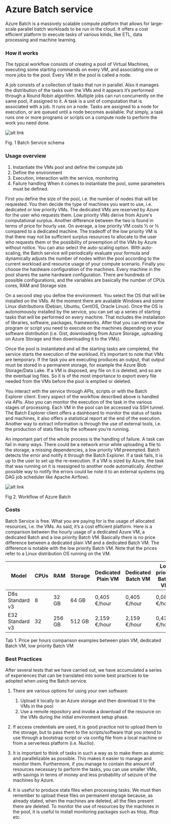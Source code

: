 ﻿Azure Batch service
===================
Azure Batch is a massively scalable compute platform that allows for large-scale parallel batch workloads to be run in the cloud. It offers a cost efficient platform to execute tasks of various kinds, like ETL, data processing and machine learning.

### How it works

The typical workflow consists of creating a pool of Virtual Machines, executing some starting commands on every VM, and associating one or more jobs to the pool. Every VM in the pool is called a node.

A job consists of a collection of tasks that run in parallel. Also it manages the distribution of the tasks over the VMs and it appears it’s performed through a Round Robin algorithm. Multiple jobs can run concurrently on the same pool, if assigned to it.
A task is a unit of computation that is associated with a job. It runs on a node. Tasks are assigned to a node for execution, or are queued until a node becomes available. Put simply, a task runs one or more programs or scripts on a compute node to perform the work you need done.

![alt link](https://user-images.githubusercontent.com/47110912/95857331-bed8db00-0d5b-11eb-9533-ad9eb7b69d53.png)

Fig. 1 Batch Service schema

### Usage overview

1. Instantiate the VMs pool and define the compute job
2. Define the environment
3. Execution, interaction with the service, monitoring
4. Failure handling  When it comes to instantiate the pool, some parameters must be defined.

First you define the size of the pool, i.e. the number of nodes that will be requested. You then decide the type of machines you want to use, i.e. dedicated or low priority VMs. The dedicated VMs are reserved by Azure for the user who requests them. Low priority VMs derive from Azure's computational surplus. Another difference between the two is found in terms of price for hourly use. On average, a low priority VM costs ⅓ or ⅕ compared to a dedicated machine. The tradeoff of the low priority VM is that there may not be sufficient surplus resources to allocate to the user who requests them or the possibility of preemption of the VMs by Azure without notice. You can also select the auto-scaling option. With auto-scaling, the Batch service will periodically evaluate your formula and dynamically adjusts the number of nodes within the pool according to the current workload and resource usage of your compute scenario. Finally you choose the hardware configuration of the machines. Every machine in the pool shares the same hardware configuration. There are hundreds of possible configurations, and the variables are basically the number of CPUs cores, RAM and Storage size.

On a second step you define the environment. You select the OS that will be installed on the VMs. At the moment there are available Windows and some Linux distributions (Debian, Ubuntu, CentOS, Oracle Linux). Once the OS is autonomousòy installed by the service, you can set up a series of starting tasks that will be performed on every machine. That includes the installation of libraries, software, packages, frameworks. After that you can retrieve the program or script you need to execute on the machines depending on your software distribution (i.e. Gist, downloading from Azure Storage, uploading on Azure Storage and then downloading it to the VMs).

Once the pool is instantiated and all the starting tasks are completed, the service starts the execution of the workload. It’s important to note that VMs are temporary. If the task you are executing produces an output, that output must be stored in a permanent storage, for example the Azure Blob Storage/Data Lake. If a VM is disposed, any file on it is deleted, and so are the eventual log files. So it is of the most importance to export every file needed from the VMs before the pool is emptied or deleted.

You interact with the service through APIs, scripts or with the Batch Explorer client. Every aspect of the workflow described above is handled via APIs. Also you can monitor the execution of the task in the various stages of processing. Each VM in the pool can be accessed via SSH tunnel. The Batch Explorer client offers a dashboard to monitor the status of tasks and machines, it also offers a statistical report at the end of the execution. Another way to extract information is through the use of external tools, i.e. the production of stats files by the software you’re running.

An important part of the whole process is the handling of failure. A task can fail in many ways. There could be a network error while uploading a file to the storage, a missing dependencies, a low priority VM preempted. Batch detects the error and notify it through the Batch Explorer. If a task fails, it is up to the user to set up the re-execution. If a VM is sized by Azure, the task that was running on it is reassigned to another node automatically. Another possible way to notify the errors could be note it to an external systems (eg. DAG job scheduler like Apache Airflow).

![alt link](https://user-images.githubusercontent.com/47110912/95857294-af599200-0d5b-11eb-9870-d835e358782d.png)

Fig 2. Workflow of Azure Batch

### Costs

Batch Service is free. What you are paying for is the usage of allocated resources, i.e. the VMs. As said, it’s a cost efficient platform. Here is a comparison between the hourly usage of a dedicated Azure VM, a dedicated Batch and a low priority Batch VM. Basically there is no price difference between a dedicated plain VM and a dedicated Batch VM. The difference is notable with the low priority Batch VM. Note that the prices refer to a Linux distribution OS running on the VM.

| Model           | CPUs | RAM    | Storage  | Dedicated Plain VM | Dedicated Batch VM | Low priority Batch VM |
| --------------- | ---- | ------ | -------- | ------------------ | ------------------ | --------------------- |
| D8s Standard v3 | 8    | 32 GB  | 64 GB    | 0,405 €/hour       | 0,405 €/hour       | 0,081 €/hour          |
| E32 Standard v3 | 32   | 256 GB | 512 GB   | 2,159 €/hour       | 2,159 €/hour       | 0,432 €/hour          |

Tab 1. Price per hours comparison examples between plain VM, dedicated Batch VM, low priority Batch VM

### Best Practices

After several tests that we have carried out, we have accumulated a series of experiences that can be translated into some best practices to be adopted when using the Batch service.

1. There are various options for using your own software:

    1. Upload it locally to an Azure storage and then download it to the VMs in the pool
    2. Use a remote repository and invoke a download of the resource on the VMs during the initial environment setup phase.

2. If access credentials are used, it is good practice not to upload them to the storage, but to pass them to the scripts/software that you intend to use through a bootstrap script or via config file from a local machine or from a serverless platform (i.e. Nuclio).

3. It is important to think of tasks in such a way as to make them as atomic and parallelizable as possible. This makes it easier to manage and monitor them. Furthermore, if you manage to contain the amount of resources necessary to perform the tasks, you can use smaller VMs, with savings in terms of money and less probability of seizure of the machines by Azure.

4. It is useful to produce stats files when processing tasks. We must then remember to upload these files on permanent storage because, as already stated, when the machines are deleted, all the files present there are deleted. To monitor the use of resources by the machines in the pool, it is useful to install monitoring packages such as htop, iftop etc.